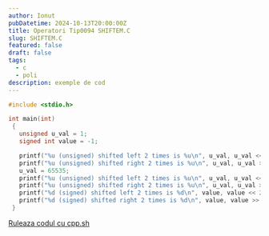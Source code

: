 ```yaml
---
author: Ionut
pubDatetime: 2024-10-13T20:00:00Z 
title: Operatori Tip0094 SHIFTEM.C
slug: SHIFTEM.C
featured: false
draft: false
tags:
  - c
  - poli
description: exemple de cod
---
```

```c
#include <stdio.h>

int main(int)
 {
   unsigned u_val = 1;
   signed int value = -1;

   printf("%u (unsigned) shifted left 2 times is %u\n", u_val, u_val << 2);
   printf("%u (unsigned) shifted right 2 times is %u\n", u_val, u_val >> 2);
   u_val = 65535;
   printf("%u (unsigned) shifted left 2 times is %u\n", u_val, u_val << 2);
   printf("%u (unsigned) shifted right 2 times is %u\n", u_val, u_val >> 2);
   printf("%d (signed) shifted left 2 times is %d\n", value, value << 2);
   printf("%d (signed) shifted right 2 times is %d\n", value, value >> 2);
 }
```
<a href='https://cpp.sh/?source=%23include+%3Cstdio.h%3E%0D%0A%0D%0Aint+main%28int%29%0D%0A+%7B%0D%0A+++unsigned+u_val+%3D+1%3B%0D%0A+++signed+int+value+%3D+-1%3B%0D%0A%0D%0A+++printf%28%22%25u+%28unsigned%29+shifted+left+2+times+is+%25u%5Cn%22%2C+u_val%2C+u_val+%3C%3C+2%29%3B%0D%0A+++printf%28%22%25u+%28unsigned%29+shifted+right+2+times+is+%25u%5Cn%22%2C+u_val%2C+u_val+%3E%3E+2%29%3B%0D%0A+++u_val+%3D+65535%3B%0D%0A+++printf%28%22%25u+%28unsigned%29+shifted+left+2+times+is+%25u%5Cn%22%2C+u_val%2C+u_val+%3C%3C+2%29%3B%0D%0A+++printf%28%22%25u+%28unsigned%29+shifted+right+2+times+is+%25u%5Cn%22%2C+u_val%2C+u_val+%3E%3E+2%29%3B%0D%0A+++printf%28%22%25d+%28signed%29+shifted+left+2+times+is+%25d%5Cn%22%2C+value%2C+value+%3C%3C+2%29%3B%0D%0A+++printf%28%22%25d+%28signed%29+shifted+right+2+times+is+%25d%5Cn%22%2C+value%2C+value+%3E%3E+2%29%3B%0D%0A+%7D' target='_blank'> Ruleaza codul cu cpp.sh </a>